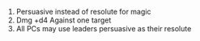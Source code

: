 1. Persuasive instead of resolute for magic
2. Dmg +d4 Against one target
3. All PCs may use leaders persuasive as their resolute